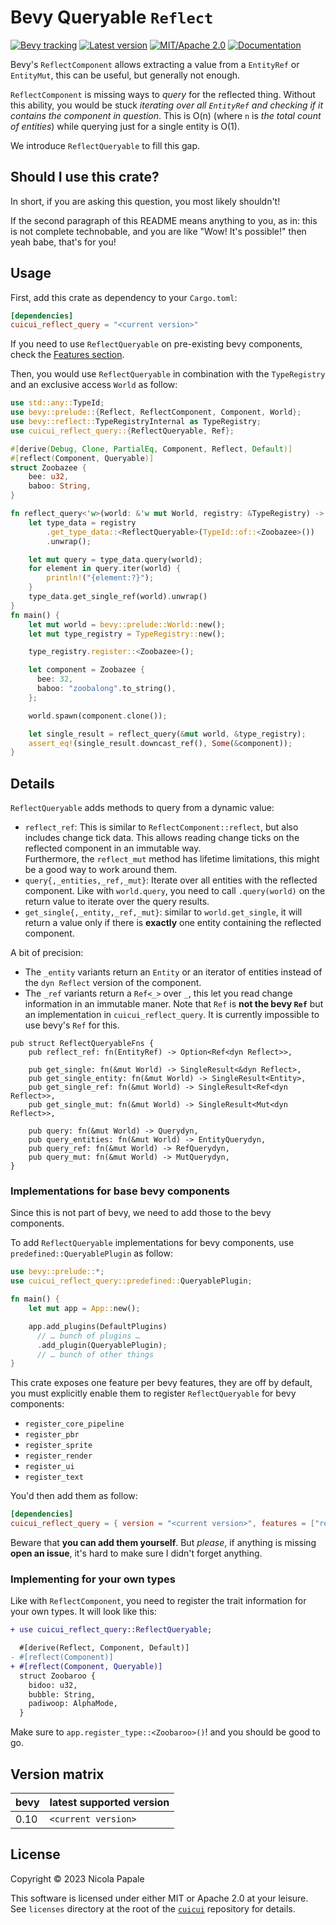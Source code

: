 # Bevy Queryable `Reflect`

[![Bevy tracking](https://img.shields.io/badge/Bevy%20tracking-released%20version-lightblue)](https://github.com/bevyengine/bevy/blob/main/docs/plugins_guidelines.md#main-branch-tracking)
[![Latest version](https://img.shields.io/crates/v/cuicui_reflect_query.svg)](https://crates.io/crates/cuicui_reflect_query)
[![MIT/Apache 2.0](https://img.shields.io/badge/license-MIT%2FApache-blue.svg)](./LICENSE)
[![Documentation](https://docs.rs/cuicui_reflect_query/badge.svg)](https://docs.rs/cuicui_reflect_query/)

Bevy's `ReflectComponent` allows extracting a value from a `EntityRef` or
`EntityMut`, this can be useful, but generally not enough.

`ReflectComponent` is missing ways to _query_ for the reflected thing.
Without this ability, you would be stuck _iterating over all `EntityRef` and
checking if it contains the component in question_. This is O(n) (where `n` is
_the total count of entities_) while querying just for a single entity is O(1).

We introduce `ReflectQueryable` to fill this gap.

## Should I use this crate?

In short, if you are asking this question, you most likely shouldn't!

If the second paragraph of this README means anything to you, as in: this is
not complete technobable, and you are like "Wow! It's possible!" then yeah babe,
that's for you!

## Usage

First, add this crate as dependency to your `Cargo.toml`:

```toml
[dependencies]
cuicui_reflect_query = "<current version>"
```

If you need to use `ReflectQueryable` on pre-existing bevy components, check
the [Features section](#implementations-for-base-bevy-components).

Then, you would use `ReflectQueryable` in combination with the `TypeRegistry`
and an exclusive access `World` as follow:

```rust
use std::any::TypeId;
use bevy::prelude::{Reflect, ReflectComponent, Component, World};
use bevy::reflect::TypeRegistryInternal as TypeRegistry;
use cuicui_reflect_query::{ReflectQueryable, Ref};

#[derive(Debug, Clone, PartialEq, Component, Reflect, Default)]
#[reflect(Component, Queryable)]
struct Zoobazee {
    bee: u32,
    baboo: String,
}

fn reflect_query<'w>(world: &'w mut World, registry: &TypeRegistry) -> Ref<'w, dyn Reflect> {
    let type_data = registry
        .get_type_data::<ReflectQueryable>(TypeId::of::<Zoobazee>())
        .unwrap();

    let mut query = type_data.query(world);
    for element in query.iter(world) {
        println!("{element:?}");
    }
    type_data.get_single_ref(world).unwrap()
}
fn main() {
    let mut world = bevy::prelude::World::new();
    let mut type_registry = TypeRegistry::new();

    type_registry.register::<Zoobazee>();

    let component = Zoobazee {
      bee: 32,
      baboo: "zoobalong".to_string(),
    };

    world.spawn(component.clone());

    let single_result = reflect_query(&mut world, &type_registry);
    assert_eq!(single_result.downcast_ref(), Some(&component));
}
```

## Details

`ReflectQueryable` adds methods to query from a dynamic value:

- `reflect_ref`: This is similar to `ReflectComponent::reflect`, but also includes
  change tick data. This allows reading change ticks on the reflected component
  in an immutable way.
  \
  Furthermore, the `reflect_mut` method has lifetime limitations, this might be a good
  way to work around them.
- `query{,_entities,_ref,_mut}`: Iterate over all entities with the reflected component.
  Like with `world.query`, you need to call `.query(world)` on the return value
  to iterate over the query results.
- `get_single{,_entity,_ref,_mut}`: similar to `world.get_single`, it will return
  a value only if there is **exactly** one entity containing the reflected component.

A bit of precision:

- The `_entity` variants return an `Entity` or an iterator of entities instead
  of the `dyn Reflect` version of the component.
- The `_ref` variants return a `Ref<_>` over `_`, this let you read change information
  in an immutable maner. Note that `Ref` is **not the bevy `Ref`** but an implementation
  in `cuicui_reflect_query`. It is currently impossible to use bevy's `Ref` for this.


```rust,ignore
pub struct ReflectQueryableFns {
    pub reflect_ref: fn(EntityRef) -> Option<Ref<dyn Reflect>>,

    pub get_single: fn(&mut World) -> SingleResult<&dyn Reflect>,
    pub get_single_entity: fn(&mut World) -> SingleResult<Entity>,
    pub get_single_ref: fn(&mut World) -> SingleResult<Ref<dyn Reflect>>,
    pub get_single_mut: fn(&mut World) -> SingleResult<Mut<dyn Reflect>>,

    pub query: fn(&mut World) -> Querydyn,
    pub query_entities: fn(&mut World) -> EntityQuerydyn,
    pub query_ref: fn(&mut World) -> RefQuerydyn,
    pub query_mut: fn(&mut World) -> MutQuerydyn,
}
```

### Implementations for base bevy components

Since this is not part of bevy, we need to add those to the bevy components.

To add `ReflectQueryable` implementations for bevy components, use 
`predefined::QueryablePlugin` as follow:

```rust
use bevy::prelude::*;
use cuicui_reflect_query::predefined::QueryablePlugin;

fn main() {
    let mut app = App::new();

    app.add_plugins(DefaultPlugins)
      // … bunch of plugins …
      .add_plugin(QueryablePlugin);
      // … bunch of other things
}
```

This crate exposes one feature per bevy features, they are off by default, you
must explicitly enable them to register `ReflectQueryable` for bevy components:

- `register_core_pipeline`
- `register_pbr`
- `register_sprite`
- `register_render`
- `register_ui`
- `register_text`

You'd then add them as follow:

```toml
[dependencies]
cuicui_reflect_query = { version = "<current version>", features = ["register_…" ] }
```

Beware that **you can add them yourself**. But _please_, if anything is missing
**open an issue**, it's hard to make sure I didn't forget anything.

### Implementing for your own types

Like with `ReflectComponent`, you need to register the trait information
for your own types. It will look like this:

```diff
+ use cuicui_reflect_query::ReflectQueryable;

  #[derive(Reflect, Component, Default)]
- #[reflect(Component)]
+ #[reflect(Component, Queryable)]
  struct Zoobaroo {
    bidoo: u32,
    bubble: String,
    padiwoop: AlphaMode,
  }
```

Make sure to `app.register_type::<Zoobaroo>()`! and you should be good to go.

## Version matrix

| bevy | latest supported version |
|------|--------------------------|
| 0.10 | `<current version>`      |


## License

Copyright © 2023 Nicola Papale

This software is licensed under either MIT or Apache 2.0 at your leisure.
See `licenses` directory at the root of the [`cuicui`](https://github.com/nicopap/cuicui)
repository for details.
